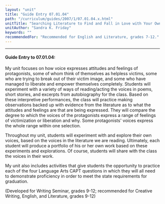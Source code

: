 ```yaml
---
layout: "unit"
title: "Guide Entry 07.01.04"
path: "/curriculum/guides/2007/1/07.01.04.x.html"
unitTitle: "Searching Literature to Find and Fall in Love with Your Own Voice"
unitAuthor: "Sandra K. Friday"
keywords: ""
recommendedFor: "Recommended for English and Literature, grades 7-12."
---
```

<body>
<hr/>
<h4>
Guide Entry to 07.01.04:
</h4>
<p>
My unit focuses on how voice expresses attitudes and feelings of protagonists, some of whom think of themselves as helpless victims, some who are trying to break out of their victim image, and some who have managed to liberate and empower themselves completely. Students will experiment with a variety of ways of reading/acting the voices in poems, short stories, and excerpts from autobiography for the class. Based on these interpretive performances, the class will practice making observations backed up with evidence from the literature as to what the attitudes and feelings are that are being expressed. They will compare the degree to which the voices of the protagonists express a range of feelings of victimization or liberation and why. Some protagonists' voices express the whole range within one selection.
</p>
<p>
Throughout my unit, students will experiment with and explore their own voices, based on the voices in the literature we are reading. Ultimately, each student will produce a portfolio of his or her own work based on these experiments and explorations. Of course, students will share with the class the voices in their work.
</p>
<p>
My unit also includes activities that give students the opportunity to practice each of the four Language Arts CAPT questions in which they will all need to demonstrate proficiency in order to meet the state requirements for graduation.
</p>
<p>
(Developed for Writing Seminar, grades 9-12; recommended for Creative Writing, English, and Literature, grades 9-12)
</p>
</body>
